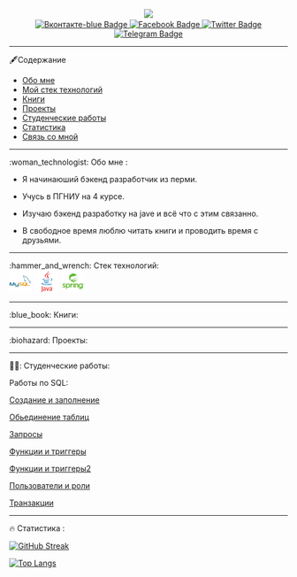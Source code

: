 <div id="header" align="center">
  <img src="https://media.giphy.com/media/qgQUggAC3Pfv687qPC/giphy.gif"/>
</div>

<div id="badges", align="center" >
  <a href="https://vk.com/vladcvo">
    <img src="https://img.shields.io/badge/Вконтакте-blue?style=for-the-badge&logo=VK&logoColor=white" alt="Вконтакте-blue Badge"/>
  </a>
  <a href="your-linkedin-URL">
    <img src="https://img.shields.io/badge/Facebook-blue?style=for-the-badge&logo=Facebook&logoColor=white" alt="Facebook Badge"/>
  </a>
  <a href="your-linkedin-URL">
    <img src="https://img.shields.io/badge/Twitter-blue?style=for-the-badge&logo=twitter&logoColor=white" alt="Twitter Badge"/>
  </a>
  <a href="https://web.telegram.org/k/">
   <img src="https://img.shields.io/badge/Telegram-blue?style=for-the-badge&logo=Telegram&logoColor=white" alt="Telegram Badge"/>
  </a>
  
</div>




 ---

:fountain_pen:Содержание

- [Обо мне](#me)  
- [Мой стек технологий](#stack)  
- [Книги](#book)  
- [Проекты](#project)
- [Студенческие работы](#studproject)  
- [Статистика](#stat)  
- [Связь со мной](#emphasis) 

---
<a name="me"/>
:woman_technologist: Обо мне :

- Я начинаюший бэкенд разработчик из перми. 

- Учусь в ПГНИУ на 4 курсе.

- Изучаю бэкенд разработку на jave и всё что с этим связанно.

- В свободное время люблю читать книги и проводить время с друзьями.

</a>


 ---
<a name="stack"/>
   :hammer_and_wrench: Стек технологий:
  
  <div>
    <img src="https://github.com/devicons/devicon/blob/master/icons/mysql/mysql-original-wordmark.svg" title="MySQL"  alt="MySQL" width="40" height="40"/>&nbsp;
    <img src="https://github.com/devicons/devicon/blob/master/icons/java/java-original-wordmark.svg" title="Java" alt="Java" width="40" height="40"/>&nbsp;
    <img src="https://github.com/devicons/devicon/blob/master/icons/spring/spring-original-wordmark.svg" title="Spring" alt="Spring" width="40" height="40"/>&nbsp;
  </div>

</a>

---
<a name="book"/>
 :blue_book: Книги:
</a>

---
<a name="project"/>
 :biohazard: Проекты:
</a>

---
<a name="studproject"/>
 👨‍🎓: Студенческие работы:
 
  Работы по SQL:
     
  [Создание и заполнение](https://github.com/Vlad-Perceval/creation-and-filling)
  
  [Обьединение таблиц](https://github.com/Vlad-Perceval/connection-operations)
  
  [Запросы](https://github.com/Vlad-Perceval/requests-sql)
  
  [Функции и триггеры](https://github.com/Vlad-Perceval/functions-and-triggers)
  
  [Функции и триггеры2](https://github.com/Vlad-Perceval/connection-operations-2)
  
  [Пользователи и роли](https://github.com/Vlad-Perceval/users-and-roles)
  
  [Транзакции](https://github.com/Vlad-Perceval/transactions)
  
  
</a>

---

<a name="stat"/>

  :fire: Статистика :  
  
  [![GitHub Streak](http://github-readme-streak-stats.herokuapp.com?user=your-github-username&theme=dark&background=000000)](https://git.io/streak-stats)
  
  [![Top Langs](https://github-readme-stats.vercel.app/api/top-langs/?username=your-github-username&layout=compact&theme=vision-friendly-dark)](https://github.com/anuraghazra/github-readme-stats)
</a>

